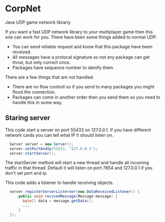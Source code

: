 CorpNet
=======

Java UDP game network librariy

If you want a fast UDP network library to your multiplayer game then this one can work for you.
There have been some things added to normal UDP.

- You can send reliable request and know that this package have been received.
- All messages have a protocal signature so not any package can get thrue, but only correct once.
- Packages have sequence number to idenify them.
 
There are a few things that are not handled.

- There are no flow controll so if you send to many packages you might flood the connection.
- Packages can come in another order then you send them so you need to handle this in some way.
 
## Staring server

This code start a server on port 55433 on 127.0.0.1. If you have different network cards you can tell what IP it should listen on.

```Java
  Server server = new Server();
  server.setPortAndIp(55433, "127.0.0.1");
  server.startServer();
```

The startServer method will start a new thread and handle all incoming traffic in that thread.
Default it will listen on port 7854 and 127.0.0.1 if you don't set port and ip.

This code adds a listener to handle receiving objects.
```Java
  server.registerServerListerner(new DataReceivedListener() {
      public void recivedMessage(Message message) {
        byte[] data = message.getData();
        ...
      }
  });
```

